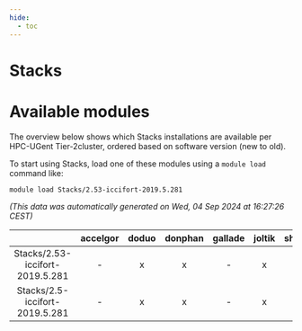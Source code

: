 ```yaml
---
hide:
  - toc
---
```


Stacks
======

# Available modules


The overview below shows which Stacks installations are available per HPC-UGent Tier-2cluster, ordered based on software version (new to old).

To start using Stacks, load one of these modules using a `module load` command like:

```shell
module load Stacks/2.53-iccifort-2019.5.281
```

*(This data was automatically generated on Wed, 04 Sep 2024 at 16:27:26 CEST)*  

| |accelgor|doduo|donphan|gallade|joltik|shinx|skitty|
| :---: | :---: | :---: | :---: | :---: | :---: | :---: | :---: |
|Stacks/2.53-iccifort-2019.5.281|-|x|x|-|x|-|-|
|Stacks/2.5-iccifort-2019.5.281|-|x|x|-|x|-|x|
